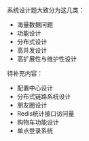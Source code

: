 系统设计题大致分为这几类：
+ 海量数据问题
+ 功能设计
+ 分布式设计
+ 高并发设计
+ 高扩展性与维护性设计

待补充内容：
+ 配置中心设计
+ 分布式链路系统设计
+ 朋友圈设计
+ Redis统计接口访问量
+ 购物车功能设计
+ 单点登录系统